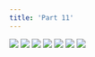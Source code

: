 ```yaml
---
title: 'Part 11'
---
```


![](images/pelen-purul/part-11/pelen70.jpg)
![](images/pelen-purul/part-11/pelen71.jpg)
![](images/pelen-purul/part-11/pelen72.jpg)
![](images/pelen-purul/part-11/pelen73.jpg)
![](images/pelen-purul/part-11/pelen74.jpg)
![](images/pelen-purul/part-11/pelen75.jpg)
![](images/pelen-purul/part-11/pelen76.jpg)